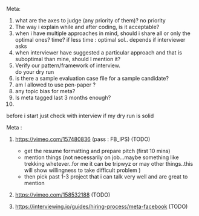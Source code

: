 Meta:
1. what are the axes to judge (any priority of them)?
    no priority
2. The way i explain while and after coding, is it acceptable?
3. when i have multiple approaches in mind, should i share all or only the optimal ones?
    time? if less time : optimal sol..
    depends if interviewer asks
4. when interviewer have suggested a particular approach and that is suboptimal than mine, should I
    mention it?
5. Verify our pattern/framework of interview.  
    do your dry run
5. is there a sample evaluation case file for a sample candidate?
5. am I allowed to use pen-paper ?
6. any topic bias for meta?
7. Is meta tagged last 3 months enough? 
8. 

before i start just check with interview if my dry run is solid



Meta :
1. https://vimeo.com/157480836  (pass : FB_IPS) (TODO)
    - get the resume formatting and prepare pitch (first 10 mins)
    - mention things (not necessarily on job...maybe something like trekking whetever..for me it can be tripwyz or may other things..this will show willingness to take difficult problem )
    - then pick past 1-3 project that i can talk very well and are great to mention
2. https://vimeo.com/158532188 (TODO)

3. https://interviewing.io/guides/hiring-process/meta-facebook (TODO)
